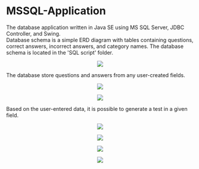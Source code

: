 # MSSQL-Application
<p align="left" style="display:block;">
The database application written in Java SE using MS SQL Server, JDBC Controller, and Swing.<br>
Database schema is a simple ERD diagram with tables containing questions, correct answers, incorrect answers, and category names. 
The database schema is located in the 'SQL script' folder.
</p>
<p align="center" style="display:block;">
  <img src="https://image.ibb.co/g30c4d/Przechwytywanie.jpg"/>
</p>
<p align="left" style="display:block;">
The database store questions and answers from any user-created fields.
</p>
<p align="center" style="display:block;">
  <img src="https://preview.ibb.co/jMGQPd/2.jpg"/>
</p>
<p align="center" style="display:block;">
  <img src="https://preview.ibb.co/hdia7y/3.jpg"/>
</p>
<p align="left" style="display:block;">
Based on the user-entered data, it is possible to generate a test in a given field.
</p>
<p align="center" style="display:block;">
  <img src="https://image.ibb.co/dFS4Zd/9.jpg"/>
</p>
<p align="center" style="display:block;">
  <img src="https://image.ibb.co/jQDYSy/6.jpg"/>
</p>
<p align="center" style="display:block;">
  <img src="https://image.ibb.co/imUZZd/7.jpg"/>
</p>
<p align="center" style="display:block;">
  <img src="https://image.ibb.co/g32hLJ/8.jpg"/>
</p>
